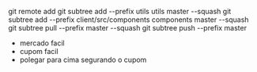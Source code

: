 git remote add <subrepo-remoto> <subrepo-url>
git subtree add --prefix utils utils master --squash
git subtree add --prefix client/src/components components master --squash
git subtree pull --prefix <subrepo-path> <subrepo-remoto> master --squash
git subtree push --prefix <subrepo-path> <subrepo-remoto> master

- mercado facil
- cupom facil
- polegar para cima segurando o cupom
